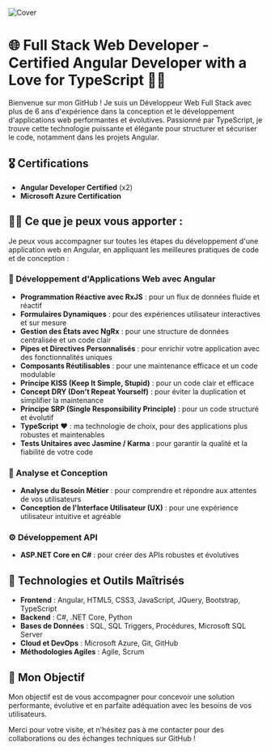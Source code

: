 ![Cover](<img src="https://github.com/lemu94/lemu94/blob/main/1727787953143.jpeg" alt="Cover" width="400"/>)

# 🌐 Full Stack Web Developer - Certified Angular Developer with a Love for TypeScript 🚀🧨

Bienvenue sur mon GitHub ! Je suis un Développeur Web Full Stack avec plus de 6 ans d'expérience dans la conception et le développement d'applications web performantes et évolutives. Passionné par TypeScript, je trouve cette technologie puissante et élégante pour structurer et sécuriser le code, notamment dans les projets Angular.

## 🎖️ Certifications
- **Angular Developer Certified** (x2)
- **Microsoft Azure Certification**

## 👨‍💻 Ce que je peux vous apporter :
Je peux vous accompagner sur toutes les étapes du développement d'une application web en Angular, en appliquant les meilleures pratiques de code et de conception :

### 🌟 Développement d'Applications Web avec Angular
- **Programmation Réactive avec RxJS** : pour un flux de données fluide et réactif
- **Formulaires Dynamiques** : pour des expériences utilisateur interactives et sur mesure
- **Gestion des États avec NgRx** : pour une structure de données centralisée et un code clair
- **Pipes et Directives Personnalisés** : pour enrichir votre application avec des fonctionnalités uniques
- **Composants Réutilisables** : pour une maintenance efficace et un code modulable
- **Principe KISS (Keep It Simple, Stupid)** : pour un code clair et efficace
- **Concept DRY (Don't Repeat Yourself)** : pour éviter la duplication et simplifier la maintenance
- **Principe SRP (Single Responsibility Principle)** : pour un code structuré et évolutif
- **TypeScript** ❤️ : ma technologie de choix, pour des applications plus robustes et maintenables
- **Tests Unitaires avec Jasmine / Karma** : pour garantir la qualité et la fiabilité de votre code

### 🔎 Analyse et Conception
- **Analyse du Besoin Métier** : pour comprendre et répondre aux attentes de vos utilisateurs
- **Conception de l'Interface Utilisateur (UX)** : pour une expérience utilisateur intuitive et agréable

### ⚙️ Développement API
- **ASP.NET Core en C#** : pour créer des APIs robustes et évolutives

## 🚀 Technologies et Outils Maîtrisés
- **Frontend** : Angular, HTML5, CSS3, JavaScript, JQuery, Bootstrap, TypeScript
- **Backend** : C#, .NET Core, Python
- **Bases de Données** : SQL, SQL Triggers, Procédures, Microsoft SQL Server
- **Cloud et DevOps** : Microsoft Azure, Git, GitHub
- **Méthodologies Agiles** : Agile, Scrum

## 🎯 Mon Objectif
Mon objectif est de vous accompagner pour concevoir une solution performante, évolutive et en parfaite adéquation avec les besoins de vos utilisateurs. 

Merci pour votre visite, et n'hésitez pas à me contacter pour des collaborations ou des échanges techniques sur GitHub !
